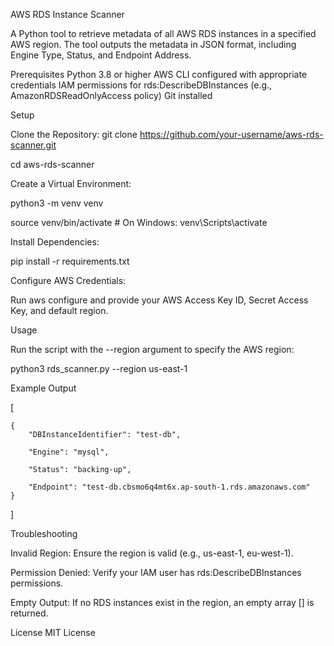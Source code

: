 AWS RDS Instance Scanner

A Python tool to retrieve metadata of all AWS RDS instances in a specified AWS region. The tool outputs the metadata in JSON format, including Engine Type, Status, and Endpoint Address.

Prerequisites
Python 3.8 or higher
AWS CLI configured with appropriate credentials
IAM permissions for rds:DescribeDBInstances (e.g., AmazonRDSReadOnlyAccess policy)
Git installed

Setup

Clone the Repository:
git clone https://github.com/your-username/aws-rds-scanner.git

cd aws-rds-scanner


Create a Virtual Environment:

python3 -m venv venv

source venv/bin/activate  # On Windows: venv\Scripts\activate


Install Dependencies:

pip install -r requirements.txt


Configure AWS Credentials:

Run aws configure and provide your AWS Access Key ID, Secret Access Key, and default region.



Usage

Run the script with the --region argument to specify the AWS region:

python3 rds_scanner.py --region us-east-1

Example Output



[
    
    {
        "DBInstanceIdentifier": "test-db",
        
        "Engine": "mysql",
        
        "Status": "backing-up",
        
        "Endpoint": "test-db.cbsmo6q4mt6x.ap-south-1.rds.amazonaws.com"
    }
]



Troubleshooting

Invalid Region: Ensure the region is valid (e.g., us-east-1, eu-west-1).

Permission Denied: Verify your IAM user has rds:DescribeDBInstances permissions.

Empty Output: If no RDS instances exist in the region, an empty array [] is returned.

License
MIT License
